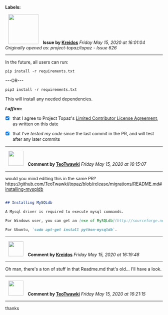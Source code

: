**Labels:**



<a href="https://github.com/Kreidos"><img src="https://avatars0.githubusercontent.com/u/12466395?v=4" width="96" height="96" hspace="10"></img></a> **Issue by [Kreidos](https://github.com/Kreidos)**
_Friday May 15, 2020 at 16:01:04_
_Originally opened as: project-topaz/topaz - Issue 626_

----

In the future, all users can run:

`pip install -r requirements.txt`
---OR---
`pip3 install -r requirements.txt`

This will install any needed dependencies.

<!-- place 'x' mark between square [] brackets to affirm: -->
**_I affirm:_**
- [x] that I agree to Project Topaz's [Limited Contributor License Agreement](http://project-topaz.com/blob/release/CONTRIBUTOR_AGREEMENT.md), as written on this date
- [x] that I've _tested my code_ since the last commit in the PR, and will test after any later commits




----
<a href="https://github.com/TeoTwawki"><img src="https://avatars0.githubusercontent.com/u/6871475?v=4" width="48" height="48" hspace="10"></img></a> **Comment by [TeoTwawki](https://github.com/TeoTwawki)**
_Friday May 15, 2020 at 16:15:07_

----

would you mind editing this in the same PR? https://github.com/TeoTwawki/topaz/blob/release/migrations/README.md#installing-mysqldb
```md
## Installing MySQLdb
A Mysql driver is required to execute mysql commands.
For Windows user, you can get an [exe of MySQLdb](http://sourceforge.net/project/showfiles.php?group_id=22307).
For Ubuntu, `sudo apt-get install python-mysqldb`.
```


----
<a href="https://github.com/Kreidos"><img src="https://avatars0.githubusercontent.com/u/12466395?v=4" width="48" height="48" hspace="10"></img></a> **Comment by [Kreidos](https://github.com/Kreidos)**
_Friday May 15, 2020 at 16:19:48_

----

Oh man, there's a ton of stuff in that Readme.md that's old... I'll have a look.


----
<a href="https://github.com/TeoTwawki"><img src="https://avatars0.githubusercontent.com/u/6871475?v=4" width="48" height="48" hspace="10"></img></a> **Comment by [TeoTwawki](https://github.com/TeoTwawki)**
_Friday May 15, 2020 at 16:21:15_

----

thanks
